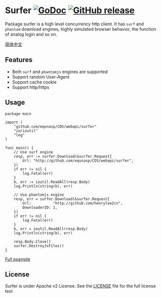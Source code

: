 # Surfer    [![GoDoc](https://godoc.org/github.com/tsuna/gohbase?status.png)](https://godoc.org/github.com/equnasp/CDS/webapi/surfer) [![GitHub release](https://img.shields.io/github/release/henrylee2cn/surfer.svg)](https://github.com/equnasp/CDS/webapi/surfer/releases)

Package surfer is a high level concurrency http client.
It has `surf` and` phantom` download engines, highly simulated browser behavior, the function of analog login and so on.

[简体中文](https://github.com/equnasp/CDS/webapi/surfer/blob/master/README_ZH.md)

## Features
- Both `surf` and `phantomjs` engines are supported
- Support random User-Agent
- Support cache cookie
- Support http/https

## Usage
```
package main

import (
    "github.com/equnasp/CDS/webapi/surfer"
    "io/ioutil"
    "log"
)

func main() {
    // Use surf engine
    resp, err := surfer.Download(&surfer.Request{
        Url: "http://github.com/equnasp/CDS/webapi/surfer",
    })
    if err != nil {
        log.Fatal(err)
    }
    b, err := ioutil.ReadAll(resp.Body)
    log.Println(string(b), err)

    // Use phantomjs engine
    resp, err = surfer.Download(&surfer.Request{
        Url:          "http://github.com/henrylee2cn",
        DownloaderID: 1,
    })
    if err != nil {
        log.Fatal(err)
    }
    b, err = ioutil.ReadAll(resp.Body)
    log.Println(string(b), err)

    resp.Body.Close()
    surfer.DestroyJsFiles()
}
```
[Full example](https://github.com/equnasp/CDS/webapi/faygo/raw/master/samples)

## License

Surfer is under Apache v2 License. See the [LICENSE](https://github.com/equnasp/CDS/webapi/faygo/raw/master/LICENSE) file for the full license text
